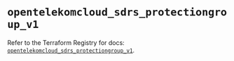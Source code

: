 # `opentelekomcloud_sdrs_protectiongroup_v1`

Refer to the Terraform Registry for docs: [`opentelekomcloud_sdrs_protectiongroup_v1`](https://registry.terraform.io/providers/opentelekomcloud/opentelekomcloud/1.36.9/docs/resources/sdrs_protectiongroup_v1).
